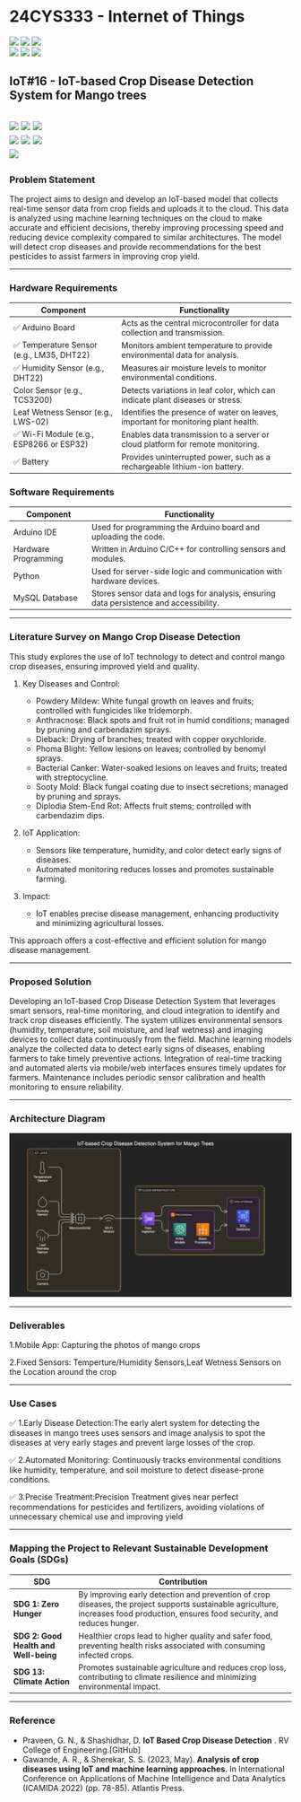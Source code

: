 # 24CYS333 - Internet of Things
![](https://img.shields.io/badge/Batch-22CYS-lightgreen) ![](https://img.shields.io/badge/UG-blue) ![](https://img.shields.io/badge/Subject-IoT-blue)
<br/>
![](https://img.shields.io/badge/Lecture-2-orange) ![](https://img.shields.io/badge/Practical-3-orange) ![](https://img.shields.io/badge/Credits-3-orange) <br/>

## IoT#16 - IoT-based Crop Disease Detection System for Mango trees
![](https://img.shields.io/badge/Member-Hemanth_Kumaar_J_P-gold)  ![](https://img.shields.io/badge/Member-Jose_Rohit_M-gold)  ![](https://img.shields.io/badge/Member-Kaushik_M-gold) <br/> 
![](https://img.shields.io/badge/SDG-1-darkgreen) ![](https://img.shields.io/badge/SDG-2-darkgreen) ![](https://img.shields.io/badge/SDG-13-darkgreen) <br/>
![](https://img.shields.io/badge/Reviewed-13th_Feb_2025-brown) 
---

### Problem Statement

The project aims to design and develop an IoT-based model that collects real-time sensor data from crop fields and uploads it to the cloud. This data is analyzed using machine learning techniques on the cloud to make accurate and efficient decisions, thereby improving processing speed and reducing device complexity compared to similar architectures. The model will detect crop diseases and provide recommendations for the best pesticides to assist farmers in improving crop yield.

---
### Hardware Requirements
| Component                          | Functionality                                                                                   |
|------------------------------------|----------------------------------------------------------------------------------------------- |
|✅ Arduino Board                      | Acts as the central microcontroller for data collection and transmission.                      |
|✅ Temperature Sensor (e.g., LM35, DHT22) | Monitors ambient temperature to provide environmental data for analysis.                   |
|✅ Humidity Sensor (e.g., DHT22)      | Measures air moisture levels to monitor environmental conditions.                              |
| Color Sensor (e.g., TCS3200)       | Detects variations in leaf color, which can indicate plant diseases or stress.                |
| Leaf Wetness Sensor (e.g., LWS-02) | Identifies the presence of water on leaves, important for monitoring plant health.            |
|✅ Wi-Fi Module (e.g., ESP8266 or ESP32) | Enables data transmission to a server or cloud platform for remote monitoring.               |
|✅ Battery                            | Provides uninterrupted power, such as a rechargeable lithium-ion battery.                     |

### Software Requirements
| Component            | Functionality                                                                                 |
|----------------------|--------------------------------------------------------------------------------------------- |
| Arduino IDE          | Used for programming the Arduino board and uploading the code.                              |
| Hardware Programming | Written in Arduino C/C++ for controlling sensors and modules.                               |
| Python               | Used for server-side logic and communication with hardware devices.                         |
| MySQL Database       | Stores sensor data and logs for analysis, ensuring data persistence and accessibility.      |

---
### Literature Survey on Mango Crop Disease Detection

This study explores the use of IoT technology to detect and control mango crop diseases, ensuring improved yield and quality. 

1. Key Diseases and Control:
   - Powdery Mildew: White fungal growth on leaves and fruits; controlled with fungicides like tridemorph.
   - Anthracnose: Black spots and fruit rot in humid conditions; managed by pruning and carbendazim sprays.
   - Dieback: Drying of branches; treated with copper oxychloride.
   - Phoma Blight: Yellow lesions on leaves; controlled by benomyl sprays.
   - Bacterial Canker: Water-soaked lesions on leaves and fruits; treated with streptocycline.
   - Sooty Mold: Black fungal coating due to insect secretions; managed by pruning and sprays.
   - Diplodia Stem-End Rot: Affects fruit stems; controlled with carbendazim dips.

2. IoT Application:
   - Sensors like temperature, humidity, and color detect early signs of diseases.
   - Automated monitoring reduces losses and promotes sustainable farming.

3. Impact:
   - IoT enables precise disease management, enhancing productivity and minimizing agricultural losses. 

This approach offers a cost-effective and efficient solution for mango disease management.

---
### Proposed Solution

Developing an IoT-based Crop Disease Detection System that leverages smart sensors, real-time monitoring, and cloud integration to identify and track crop diseases efficiently.
     The system utilizes environmental sensors (humidity, temperature, soil moisture, and leaf wetness) and imaging devices to collect data continuously from the field.
     Machine learning models analyze the collected data to detect early signs of diseases, enabling farmers to take timely preventive actions.
     Integration of real-time tracking and automated alerts via mobile/web interfaces ensures timely updates for farmers.
     Maintenance includes periodic sensor calibration and health monitoring to ensure reliability.

---
### Architecture Diagram
![Alt Text](Architecture_Diagram.jpg)

---
### Deliverables

1.Mobile App: Capturing the photos of mango crops

2.Fixed Sensors: Temperture/Humidity Sensors,Leaf Wetness Sensors on the Location around the crop

---
### Use Cases

  ✅ 1.Early Disease Detection:The early alert system for detecting the diseases in
 mango trees uses sensors and image analysis to spot the diseases at very early
 stages and prevent large losses of the crop.
 
 ✅  2.Automated Monitoring: Continuously tracks environmental conditions like
 humidity, temperature, and soil moisture to detect disease-prone conditions.
 
  ✅ 3.Precise Treatment:Precision Treatment gives near perfect recommendations
 for pesticides and fertilizers, avoiding violations of unnecessary chemical use
 and improving yield
 
---   
### Mapping the Project to Relevant Sustainable Development Goals (SDGs) 

| SDG                             | Contribution                                                                                   |
|---------------------------------|-----------------------------------------------------------------------------------------------|
| **SDG 1: Zero Hunger**          | By improving early detection and prevention of crop diseases, the project supports sustainable agriculture, increases food production, ensures food security, and reduces hunger. |
| **SDG 2: Good Health and Well-being** | Healthier crops lead to higher quality and safer food, preventing health risks associated with consuming infected crops.                |
| **SDG 13: Climate Action**      | Promotes sustainable agriculture and reduces crop loss, contributing to climate resilience and minimizing environmental impact.        |

---




### Reference

- Praveen, G. N., & Shashidhar, D. **IoT Based Crop Disease Detection** . RV College of Engineering.[GitHub]
- Gawande, A. R., & Sherekar, S. S. (2023, May). **Analysis of crop diseases using IoT and machine learning approaches**. In International Conference on Applications of Machine Intelligence and Data Analytics (ICAMIDA 2022) (pp. 78-85). Atlantis Press. 


